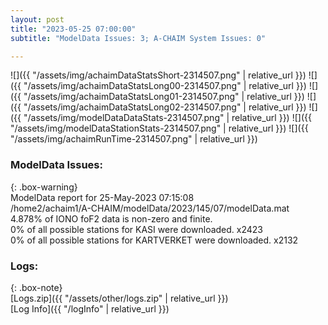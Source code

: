 ```yaml
---
layout: post
title: "2023-05-25 07:00:00"
subtitle: "ModelData Issues: 3; A-CHAIM System Issues: 0"

---
```


![]({{ "/assets/img/achaimDataStatsShort-2314507.png" | relative_url }})
![]({{ "/assets/img/achaimDataStatsLong00-2314507.png" | relative_url }})
![]({{ "/assets/img/achaimDataStatsLong01-2314507.png" | relative_url }})
![]({{ "/assets/img/achaimDataStatsLong02-2314507.png" | relative_url }})
![]({{ "/assets/img/modelDataDataStats-2314507.png" | relative_url }})
![]({{ "/assets/img/modelDataStationStats-2314507.png" | relative_url }})
![]({{ "/assets/img/achaimRunTime-2314507.png" | relative_url }})


### ModelData Issues:  
  
{: .box-warning}  
 ModelData report for 25-May-2023 07:15:08   
 /home2/achaim1/A-CHAIM/modelData/2023/145/07/modelData.mat   
 4.878% of IONO foF2 data is non-zero and finite.   
 0% of all possible stations for KASI were downloaded. x2423   
 0% of all possible stations for KARTVERKET were downloaded. x2132   
  


### Logs:  
  
{: .box-note}  
[Logs.zip]({{ "/assets/other/logs.zip" | relative_url }})  
[Log Info]({{ "/logInfo" | relative_url }})  
